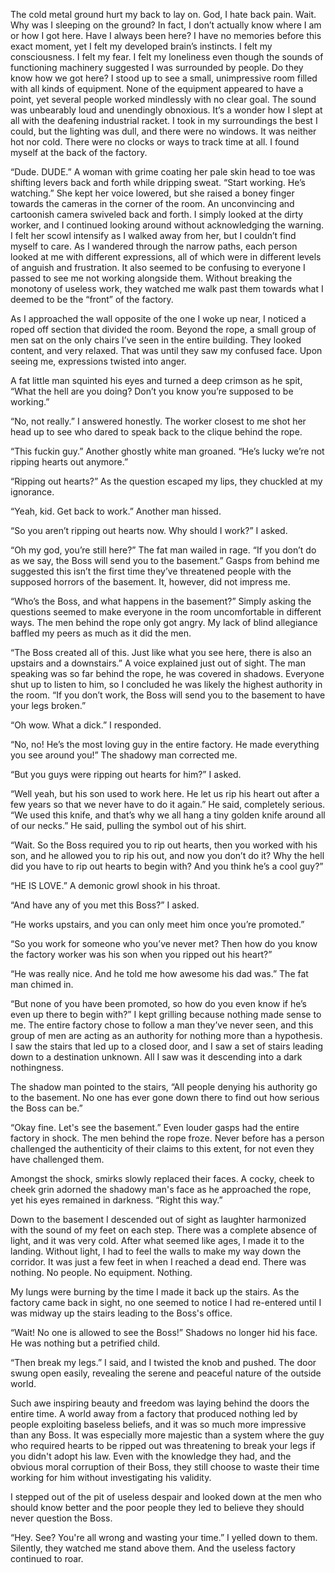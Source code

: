 The cold metal ground hurt my back to lay on. God, I hate back pain. Wait. Why was I sleeping on the ground? In fact, I don’t actually know where I am or how I got here. Have I always been here? I have no memories before this exact moment, yet I felt my developed brain’s instincts. I felt my consciousness. I felt my fear. I felt my loneliness even though the sounds of functioning machinery suggested I was surrounded by people. Do they know how we got here? I stood up to see a small, unimpressive room filled with all kinds of equipment. None of the equipment appeared to have a point, yet several people worked mindlessly with no clear goal. The sound was unbearably loud and unendingly obnoxious. It’s a wonder how I slept at all with the deafening industrial racket. I took in my surroundings the best I could, but the lighting was dull, and there were no windows. It was neither hot nor cold. There were no clocks or ways to track time at all. I found myself at the back of the factory.

“Dude. DUDE.” A woman with grime coating her pale skin head to toe was shifting levers back and forth while dripping sweat. “Start working. He’s watching.” She kept her voice lowered, but she raised a boney finger towards the cameras in the corner of the room. An unconvincing and cartoonish camera swiveled back and forth. I simply looked at the dirty worker, and I continued looking around without acknowledging the warning. I felt her scowl intensify as I walked away from her, but I couldn’t find myself to care. As I wandered through the narrow paths, each person looked at me with different expressions, all of which were in different levels of anguish and frustration. It also seemed to be confusing to everyone I passed to see me not working alongside them. Without breaking the monotony of useless work, they watched me walk past them towards what I deemed to be the “front” of the factory. 

As I approached the wall opposite of the one I woke up near, I noticed a roped off section that divided the room. Beyond the rope, a small group of men sat on the only chairs I’ve seen in the entire building. They looked content, and very relaxed. That was until they saw my confused face. Upon seeing me, expressions twisted into anger.

A fat little man squinted his eyes and turned a deep crimson as he spit, “What the hell are you doing? Don’t you know you’re supposed to be working.”

“No, not really.” I answered honestly. The worker closest to me shot her head up to see who dared to speak back to the clique behind the rope. 

“This fuckin guy.” Another ghostly white man groaned. “He’s lucky we’re not ripping hearts out anymore.”

“Ripping out hearts?” As the question escaped my lips, they chuckled at my ignorance. 

“Yeah, kid. Get back to work.” Another man hissed.

“So you aren’t ripping out hearts now. Why should I work?” I asked. 

“Oh my god, you’re still here?” The fat man wailed in rage. “If you don’t do as we say, the Boss will send you to the basement.” Gasps from behind me suggested this isn’t the first time they’ve threatened people with the supposed horrors of the basement. It, however, did not impress me. 

“Who’s the Boss, and what happens in the basement?” Simply asking the questions seemed to make everyone in the room uncomfortable in different ways. The men behind the rope only got angry. My lack of blind allegiance baffled my peers as much as it did the men. 

“The Boss created all of this. Just like what you see here, there is also an upstairs and a downstairs.” A voice explained just out of sight. The man speaking was so far behind the rope, he was covered in shadows. Everyone shut up to listen to him, so I concluded he was likely the highest authority in the room. “If you don’t work, the Boss will send you to the basement to have your legs broken.”

“Oh wow. What a dick.” I responded.

“No, no! He’s the most loving guy in the entire factory. He made everything you see around you!” The shadowy man corrected me. 

“But you guys were ripping out hearts for him?” I asked. 

“Well yeah, but his son used to work here. He let us rip his heart out after a few years so that we never have to do it again.” He said, completely serious. “We used this knife, and that’s why we all hang a tiny golden knife around all of our necks.” He said, pulling the symbol out of his shirt. 

“Wait. So the Boss required you to rip out hearts, then you worked with his son, and he allowed you to rip his out, and now you don’t do it? Why the hell did you have to rip out hearts to begin with? And you think he’s a cool guy?”

“HE IS LOVE.” A demonic growl shook in his throat.

“And have any of you met this Boss?” I asked. 

“He works upstairs, and you can only meet him once you’re promoted.”

“So you work for someone who you’ve never met? Then how do you know the factory worker was his son when you ripped out his heart?”

“He was really nice. And he told me how awesome his dad was.” The fat man chimed in. 

“But none of you have been promoted, so how do you even know if he’s even up there to begin with?” I kept grilling because nothing made sense to me. The entire factory chose to follow a man they’ve never seen, and this group of men are acting as an authority for nothing more than a hypothesis. I saw the stairs that led up to a closed door, and I saw a set of stairs leading down to a destination unknown. All I saw was it descending into a dark nothingness. 

The shadow man pointed to the stairs, “All people denying his authority go to the basement. No one has ever gone down there to find out how serious the Boss can be.”

“Okay fine. Let's see the basement.” Even louder gasps had the entire factory in shock. The men behind the rope froze. Never before has a person challenged the authenticity of their claims to this extent, for not even they have challenged them. 

Amongst the shock, smirks slowly replaced their faces. A cocky, cheek to cheek grin adorned the shadowy man's face as he approached the rope, yet his eyes remained in darkness. “Right this way.”

Down to the basement I descended out of sight as laughter harmonized with the sound of my feet on each step. There was a complete absence of light, and it was very cold. After what seemed like ages, I made it to the landing. Without light, I had to feel the walls to make my way down the corridor. It was just a few feet in when I reached a dead end. There was nothing. No people. No equipment. Nothing. 

My lungs were burning by the time I made it back up the stairs. As the factory came back in sight, no one seemed to notice I had re-entered until I was midway up the stairs leading to the Boss's office. 

“Wait! No one is allowed to see the Boss!” Shadows no longer hid his face. He was nothing but a petrified child. 

“Then break my legs.” I said, and I twisted the knob and pushed. The door swung open easily, revealing the serene and peaceful nature of the outside world. 

Such awe inspiring beauty and freedom was laying behind the doors the entire time. A world away from a factory that produced nothing led by people exploiting baseless beliefs, and it was so much more impressive than any Boss. It was especially more majestic than a system where the guy who required hearts to be ripped out was threatening to break your legs if you didn't adopt his law. Even with the knowledge they had, and the obvious moral corruption of their Boss, they still choose to waste their time working for him without investigating his validity. 

I stepped out of the pit of useless despair and looked down at the men who should know better and the poor people they led to believe they should never question the Boss. 

“Hey. See? You're all wrong and wasting your time.” I yelled down to them. Silently, they watched me stand above them. And the useless factory continued to roar. 

